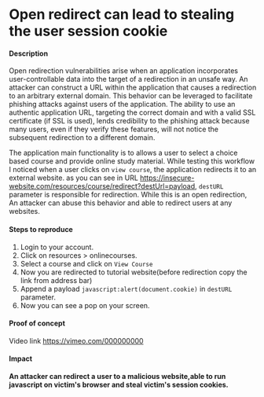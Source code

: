 # Open redirect can lead to stealing the user session cookie 

#### Description
Open redirection vulnerabilities arise when an application incorporates user-controllable data into the target of a redirection in an unsafe way. An attacker can construct a URL within the application that causes a redirection to an arbitrary external domain. This behavior can be leveraged to facilitate phishing attacks against users of the application. The ability to use an authentic application URL, targeting the correct domain and with a valid SSL certificate (if SSL is used), lends credibility to the phishing attack because many users, even if they verify these features, will not notice the subsequent redirection to a different domain.

The application main functionality is to allows a user to select a choice based course and provide online study material. While testing this workflow I noticed when a user clicks on `view course`, the application redirects it to an external website. as you can see in URL https://insecure-website.com/resources/course/redirect?destUrl=payload, `destURL` parameter is responsible for redirection. While this is an open redirection, An attacker can abuse this behavior and able to redirect users at any websites.    

#### Steps to reproduce

1. Login to your account.
2. Click on resources > onlinecourses. 
3. Select a course and click on `View Course` 
4. Now you are redirected to tutorial website(before redirection copy the link from address bar)
5. Append a payload `javascript:alert(document.cookie)` in `destURL` parameter. 
6. Now you can see a pop on your screen.

#### Proof of concept

Video link https://vimeo.com/000000000

#### Impact 

**An attacker can redirect a user to a malicious website,able to run javascript on victim's browser and steal victim's session cookies.**
